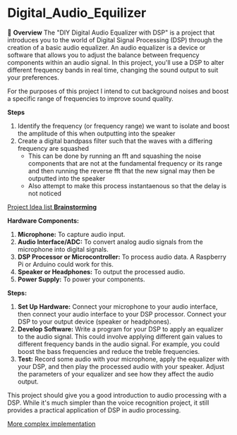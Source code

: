 # Digital_Audio_Equilizer
👋
**Overview**
The "DIY Digital Audio Equalizer with DSP" is a project that introduces you to the world of Digital Signal Processing (DSP) through the creation of a basic audio equalizer. An audio equalizer is a device or software that allows you to adjust the balance between frequency components within an audio signal. In this project, you'll use a DSP to alter different frequency bands in real time, changing the sound output to suit your preferences.

For the purposes of this project I intend to cut background noises and boost a specific range of frequencies to improve sound quality. 

**Steps**
1. Identify the frequency (or frequency range) we want to isolate and boost the amplitude of this when outputting into the speaker 
2. Create a digital bandpass filter such that the waves with a differing frequency are squashed
    - This can be done by running an fft and squashing the noise components that are not at the fundamental frequency or its range and then running the reverse fft that the new signal may then be outputted into the speaker 
    - Also attempt to make this process instantaenous so that the delay is not noticed


[Project Idea list ](https://www.notion.so/Project-Idea-list-1ce40508100c48898971503b3b081e34?pvs=21)
[**Brainstorming** ](https://www.notion.so/Brainstorming-a87d4e1ccb6f49d4839233880a66e029?pvs=21)

**Hardware Components:**
1. **Microphone:** To capture audio input.
2. **Audio Interface/ADC:** To convert analog audio signals from the microphone into digital signals.
3. **DSP Processor or Microcontroller:** To process audio data. A Raspberry Pi or Arduino could work for this.
4. **Speaker or Headphones:** To output the processed audio.
5. **Power Supply:** To power your components.

**Steps:**
1. **Set Up Hardware:** Connect your microphone to your audio interface, then connect your audio interface to your DSP processor. Connect your DSP to your output device (speaker or headphones).
2. **Develop Software:** Write a program for your DSP to apply an equalizer to the audio signal. This could involve applying different gain values to different frequency bands in the audio signal. For example, you could boost the bass frequencies and reduce the treble frequencies.
3. **Test:** Record some audio with your microphone, apply the equalizer with your DSP, and then play the processed audio with your speaker. Adjust the parameters of your equalizer and see how they affect the audio output.

This project should give you a good introduction to audio processing with a DSP. While it's much simpler than the voice recognition project, it still provides a practical application of DSP in audio processing.


[More complex implementation ](https://www.notion.so/More-complex-implementation-4f9e1ec6a8644b9aa8ac8264bf9d0d59?pvs=21)
